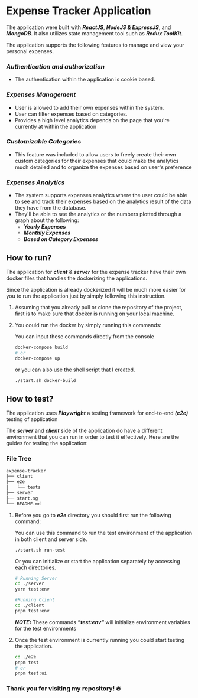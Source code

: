 # Expense Tracker Application

The application were built with **_ReactJS_**, **_NodeJS & ExpressJS_**, and **_MongoDB_**. It also utilizes state management tool such as **_Redux ToolKit_**.

The application supports the following features to manage and view your personal expenses.

### **_Authentication and authorization_**

-   The authentication within the application is cookie based.

### **_Expenses Management_**

-   User is allowed to add their own expenses within the system.
-   User can filter expenses based on categories.
-   Provides a high level analytics depends on the page that you're currently at within the application

### **_Customizable Categories_**

-   This feature was included to allow users to freely create their own custom categories for their expenses that could make the analytics much detailed and to organize the expenses based on user's preference

### **_Expenses Analytics_**

-   The system supports expenses analytics where the user could be able to see and track their expenses based on the analytics result of the data they have from the database.
-   They'll be able to see the analytics or the numbers plotted through a graph about the following:
    -   **_Yearly Expenses_**
    -   **_Monthly Expenses_**
    -   **_Based on Category Expenses_**

## How to run?

The application for **_client_** & **_server_** for the expense tracker have their own docker files that handles the dockerizing the applications.

Since the application is already dockerized it will be much more easier for you to run the application just by simply following this instruction.

1. Assuming that you already pull or clone the repository of the project, first is to make sure that docker is running on your local machine.

2. You could run the docker by simply running this commands:

    You can input these commands directly from the console

    ```bash
    docker-compose build
    # or
    docker-compose up
    ```

    or you can also use the shell script that I created.

    ```bash
    ./start.sh docker-build
    ```

## How to test?

The application uses **_Playwright_** a testing framework for end-to-end **_(e2e)_** testing of application

The **_server_** and **_client_** side of the application do have a different environment that you can run in order to test it effectively. Here are the guides for testing the application:

### File Tree

```bash
expense-tracker
├── client
├── e2e
│   └── tests
├── server
├── start.sg
└── README.md
```

1. Before you go to **_e2e_** directory you should first run the following command:

    You can use this command to run the test environment of the application in both client and server side.

    ```bash
    ./start.sh run-test
    ```

    Or you can initialize or start the application separately by accessing each directories.

    ```bash
    # Running Server
    cd ./server
    yarn test:env

    #Running Client
    cd ./client
    pnpm test:env
    ```

    **_NOTE:_** These commands **_"test:env"_** will initialize environment variables for the test environments

2. Once the test environment is currently running you could start testing the application.

    ```bash
    cd ./e2e
    pnpm test
    # or
    pnpm test:ui
    ```

### Thank you for visiting my repository! 🔥
